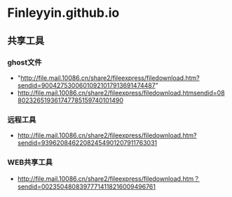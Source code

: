 # Finleyyin.github.io

## 共享工具
### ghost文件 
- "http://file.mail.10086.cn/share2/fileexpress/filedownload.htm?sendid=90042753006010921017913691474487" 
- http://file.mail.10086.cn/share2/fileexpress/filedownload.htmsendid=08802326519361747785159740101490 
### 远程工具
- http://file.mail.10086.cn/share2/fileexpress/filedownload.htm?sendid=93962084622082454901207911763031 
### WEB共享工具 
- http://file.mail.10086.cn/share2/fileexpress/filedownload.htm？sendid=00235048083977714118216009496761
